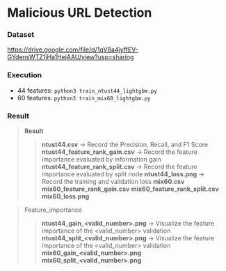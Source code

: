 # Malicious URL Detection

### Dataset
https://drive.google.com/file/d/1qV8a4jyffEV-GYdensWTZ1jHa1HejAAU/view?usp=sharing

### Execution
- 44 features: `python3 train_ntust44_lightgbm.py`
- 60 features: `python3 train_mix60_lightgbm.py`


### Result
> <b>Result</b>
>> <b>ntust44.csv</b> -> Record the Precision, Recall, and F1 Score
>> <b>ntust44_feature_rank_gain.csv</b> -> Record the feature importance evaluated by information gain
>> <b>ntust44_feature_rank_split.csv</b> -> Record the feature importance evaluated by split node
>> <b>ntust44_loss.png</b> -> Record the training and validation loss
>> <b>mix60.csv</b>
>> <b>mix60_feature_rank_gain.csv</b>
>> <b>mix60_feature_rank_split.csv</b>
>> <b>mix60_loss.png</b>

> Feature_importance
>> <b>ntust44_gain_<valid_number>.png</b> -> Visualize the feature importance of the <valid_number> validation
>> <b>ntust44_split_<valid_number>.png</b> -> Visualize the feature importance of the <valid_number> validation
>> <b>mix60_gain_<valid_number>.png</b>
>> <b>mix60_split_<valid_number>.png</b>
